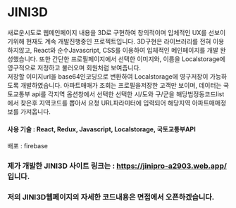 # JINI3D

새로운시도로 웹메인페이지 내용을 3D로 구현하여 창의적이며 입체적인 UX를 선보이기위해 현재도 계속
개발진행중인 프로젝트입니다.
3D구현은 라이브러리를 전혀 이용하지않고, React와 순수Javascript, CSS를 이용하여 입체적인 메인페이지를 
개발 완성했습니다. 또한 간단한 프로필페이지에서 선택한 이미지와, 이름을 Localstorage에 영구적으로 
저정하고 불러오며 회원처럼 보여줍니다.	
저장할 이미지url을 base64인코딩으로 변환하여 Localstorage에 영구저장이 가능하도록 개발하였습니다.
아파트매매가 조회는 프로필을저장한 고객만 보이며, 데이터는 국토교통부 api를 각지역 옵션창에서 선택한 
선택한 시/도와 구/군을 해당법정동코드list에서 찾은후 지역코드를 뽑아서 요청 URL파라미터에 입력되어 
해당지역 아파트매매정보를 가져옵니다.

#### 사용 기술 : React, Redux, Javascript, Localstorage, 국토교통부API
배포  : firebase

### 제가 개발한 JINI3D 사이트 링크는 : https://jinipro-a2903.web.app/ 입니다.
### 저의 JINI3D웹페이지의 자세한 코드내용은 면접에서 오픈하겠습니다.
